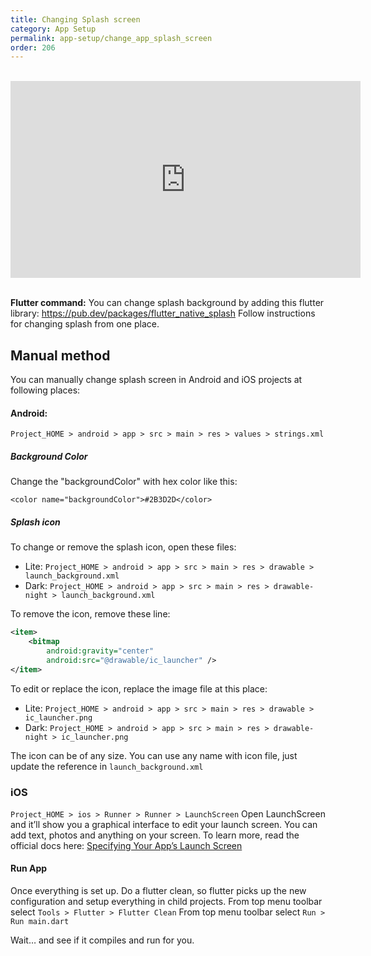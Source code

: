 ```yaml
---
title: Changing Splash screen
category: App Setup
permalink: app-setup/change_app_splash_screen
order: 206
---
```



<br/>
<iframe width="560" height="315" src="https://www.youtube.com/embed/j5ovgRkrI-Q" frameborder="0" allow="accelerometer; autoplay; clipboard-write; encrypted-media; gyroscope; picture-in-picture" allowfullscreen></iframe>

<br/>
<br/>

**Flutter command:** You can change splash background by adding this flutter library: 
https://pub.dev/packages/flutter_native_splash
Follow instructions for changing splash from one place.

## Manual method
You can manually change splash screen in Android and iOS projects at following places:

#### Android:

`Project_HOME > android > app > src > main > res > values > strings.xml`

##### Background Color
Change the "backgroundColor" with hex color like this:
```
<color name="backgroundColor">#2B3D2D</color>
```
##### Splash icon
To change or remove the splash icon, open these files:

- Lite: `Project_HOME > android > app > src > main > res > drawable > launch_background.xml`
- Dark: `Project_HOME > android > app > src > main > res > drawable-night > launch_background.xml`

To remove the icon, remove these line:
```xml
<item>
    <bitmap
        android:gravity="center"
        android:src="@drawable/ic_launcher" />
</item>
```
To edit or replace the icon, replace the image file at this place:

- Lite: `Project_HOME > android > app > src > main > res > drawable > ic_launcher.png`
- Dark: `Project_HOME > android > app > src > main > res > drawable-night > ic_launcher.png`

The icon can be of any size. You can use any name with icon file, just update the reference in `launch_background.xml`


### iOS
`Project_HOME > ios > Runner > Runner > LaunchScreen`
Open LaunchScreen and it’ll show you a graphical interface to edit your launch screen. You can add text, photos and anything on your screen. To learn more, read the official docs here: [Specifying Your App’s Launch Screen](https://developer.apple.com/documentation/xcode/specifying-your-apps-launch-screen/)

#### Run App
Once everything is set up. Do a flutter clean, so flutter picks up the new configuration and setup everything in child projects.
From top menu toolbar select `Tools > Flutter > Flutter Clean`
From top menu toolbar select `Run > Run main.dart`

Wait… and see if it compiles and run for you.
